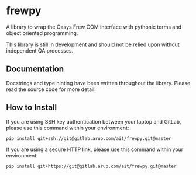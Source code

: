 # frewpy

A library to wrap the Oasys Frew COM interface with pythonic terms and object oriented programming.

This library is still in development and should not be relied upon without independent QA processes.

## Documentation
Docstrings and type hinting have been written throughout the library. Please read the source code for more detail.

## How to Install
If you are using SSH key authentication between your laptop and GitLab, please use this command within your environment:

```pip install git+ssh://git@gitlab.arup.com/ait/frewpy.git@master```

If you are using a secure HTTP link, please use this command within your environment:

```pip install git+https://git@gitlab.arup.com/ait/frewpy.git@master```